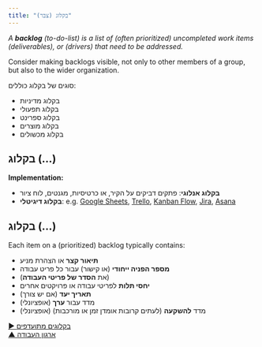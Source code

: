 ```yaml
---
title: "בקלוג (צבר)"
---
```



_A **backlog** (to-do-list) is a list of (often prioritized) uncompleted work items (deliverables), or (drivers) that need to be addressed._

Consider making backlogs visible, not only to other members of a group, but also to the wider organization.

סוגים של בקלוג כוללים:

- בקלוג מדיניות
- בקלוג תפעולי
- בקלוג ספרינט
- בקלוג מוצרים
- בקלוג מכשולים


## בקלוג (...)

**Implementation:**

- **בקלוג אנלוגי**: פתקים דביקים על הקיר, או כרטיסיות, מגנטים, לוח ציור
- **בקלוג דיגיטלי**: e.g. [Google Sheets](https://www.google.com/sheets/about/), [Trello](https://trello.com/), [Kanban Flow](https://kanbanflow.com/), [Jira](https://www.atlassian.com/software/jira), [Asana](https://asana.com/)


## בקלוג (...)

Each item on a (prioritized) backlog typically contains:

- **תיאור קצר** או הצהרת מניע
- **מספר הפניה ייחודי** (או קישור) עבור כל פריט עבודה
- (את **הסדר של פריטי העבודה**)
- **יחסי תלות** לפריטי עבודה או פרויקטים אחרים
- **תאריך יעד** (אם יש צורך)
- (אופציונלי) מדד עבור **ערך** 
- (אופציונלי) מדד **להשקעה** (לעתים קרובות אומדן זמן או מורכבות)

[&#9654; בקלוגים מתועדפים](prioritize-backlogs.html)<br/>[&#9650; ארגון העבודה](organizing-work.html)

